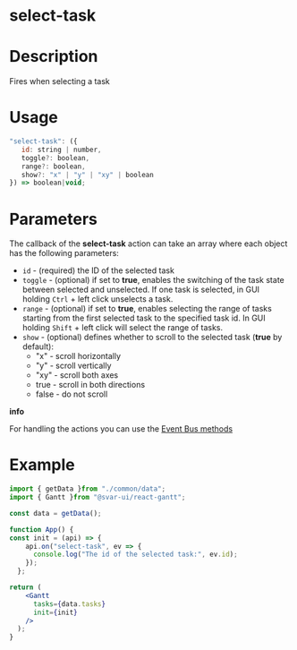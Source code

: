 # select-task

# **Description**

Fires when selecting a task

# **Usage**

```jsx
"select-task": ({
   id: string | number,
   toggle?: boolean,
   range?: boolean,
   show?: "x" | "y" | "xy" | boolean
}) => boolean|void;

```

# **Parameters**

The callback of the **select-task** action can take an array where each object has the following parameters:

- `id` - (required) the ID of the selected task
- `toggle` - (optional) if set to **true**, enables the switching of the task state between selected and unselected. If one task is selected, in GUI holding `Ctrl` + left click unselects a task.
- `range` - (optional) if set to **true**, enables selecting the range of tasks starting from the first selected task to the specified task id. In GUI holding `Shift` + left click will select the range of tasks.
- `show` - (optional) defines whether to scroll to the selected task (**true** by default):
    - "x" - scroll horizontally
    - "y" - scroll vertically
    - "xy" - scroll both axes
    - true - scroll in both directions
    - false - do not scroll

**info**

For handling the actions you can use the [Event Bus methods](https://docs.svar.dev/react/gantt/api/overview/methods_overview)

# **Example**

```jsx
import { getData }from "./common/data";
import { Gantt }from "@svar-ui/react-gantt";

const data = getData();

function App() {
const init = (api) => {
    api.on("select-task", ev => {
      console.log("The id of the selected task:", ev.id);
    });
  };

return (
    <Gantt
      tasks={data.tasks}
      init={init}
    />
  );
}

```